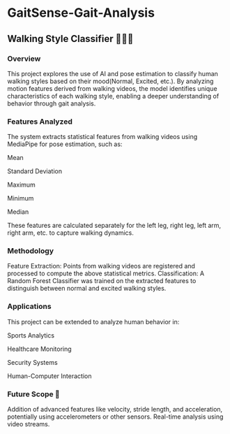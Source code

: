 # GaitSense-Gait-Analysis
## Walking Style Classifier 🚶‍♂️✨
### Overview
This project explores the use of AI and pose estimation to classify human walking styles based on their mood(Normal, Excited, etc.). By analyzing motion features derived from walking videos, the model identifies unique characteristics of each walking style, enabling a deeper understanding of behavior through gait analysis.

### Features Analyzed
The system extracts statistical features from walking videos using MediaPipe for pose estimation, such as:

Mean

Standard Deviation

Maximum

Minimum

Median

These features are calculated separately for the left leg, right leg, left arm, right arm, etc. to capture walking dynamics.

### Methodology
Feature Extraction:
Points from walking videos are registered and processed to compute the above statistical metrics.
Classification:
A Random Forest Classifier was trained on the extracted features to distinguish between normal and excited walking styles.

### Applications
This project can be extended to analyze human behavior in:

Sports Analytics

Healthcare Monitoring

Security Systems

Human-Computer Interaction

### Future Scope 🚀

Addition of advanced features like velocity, stride length, and acceleration, potentially using accelerometers or other sensors.
Real-time analysis using video streams.
